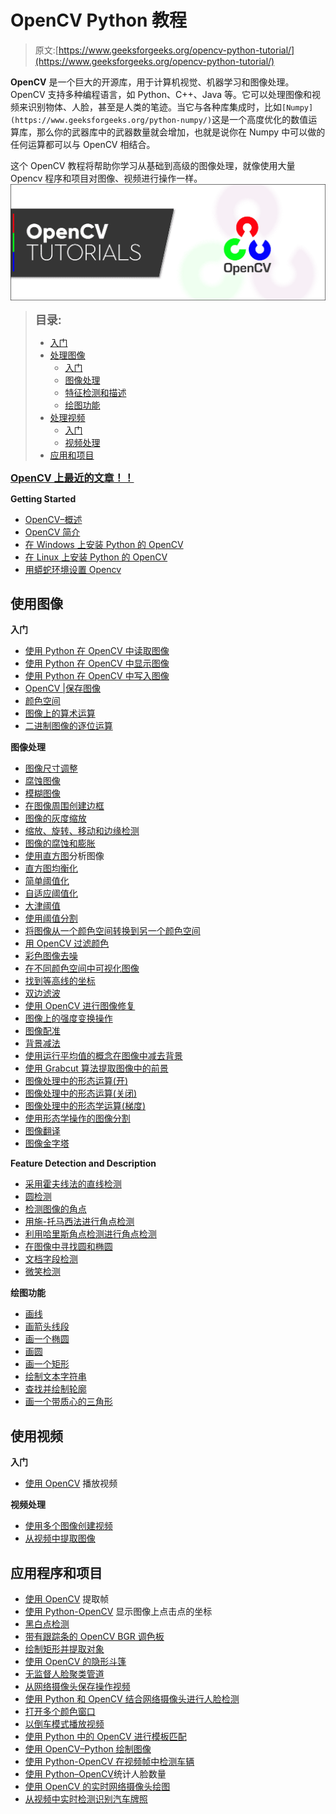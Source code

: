 # OpenCV Python 教程

> 原文:[https://www.geeksforgeeks.org/opencv-python-tutorial/](https://www.geeksforgeeks.org/opencv-python-tutorial/)

**OpenCV** 是一个巨大的开源库，用于计算机视觉、机器学习和图像处理。OpenCV 支持多种编程语言，如 Python、C++、Java 等。它可以处理图像和视频来识别物体、人脸，甚至是人类的笔迹。当它与各种库集成时，比如`[Numpy](https://www.geeksforgeeks.org/python-numpy/)`这是一个高度优化的数值运算库，那么你的武器库中的武器数量就会增加，也就是说你在 Numpy 中可以做的任何运算都可以与 OpenCV 相结合。

这个 OpenCV 教程将帮助你学习从基础到高级的图像处理，就像使用大量 Opencv 程序和项目对图像、视频进行操作一样。
![OpenCV-tutorial-python](img/583f3c7232a41c9878d43a91580a0c3d.png)

> <font size="4">**目录:**</font>
> 
> *   [入门](#getting)
> *   [处理图像](#images)
>     *   [入门](#imagesstart)
>     *   [图像处理](#processing)
>     *   [特征检测和描述](#feature)
>     *   [绘图功能](#drawing)
> *   [处理视频](#videos)
>     *   [入门](#videostart)
>     *   [视频处理](#videoprocessing)
> *   [应用和项目](#applications)

<font size="3">[**OpenCV 上最近的文章！！**](https://www.geeksforgeeks.org/tag/opencv/)</font>

**Getting Started**

*   [OpenCV–概述](https://www.geeksforgeeks.org/opencv-overview/)
*   [OpenCV 简介](https://www.geeksforgeeks.org/introduction-to-opencv/)
*   [在 Windows 上安装 Python 的 OpenCV](https://www.geeksforgeeks.org/how-to-install-opencv-for-python-in-windows/)
*   [在 Linux 上安装 Python 的 OpenCV](https://www.geeksforgeeks.org/how-to-install-opencv-for-python-in-linux/)
*   [用蟒蛇环境设置 Opencv](https://www.geeksforgeeks.org/set-opencv-anaconda-environment/)

## 使用图像

**入门**

*   [使用 Python 在 OpenCV 中读取图像](https://www.geeksforgeeks.org/reading-image-opencv-using-python/)
*   [使用 Python 在 OpenCV 中显示图像](https://www.geeksforgeeks.org/python-opencv-cv2-imshow-method/)
*   [使用 Python 在 OpenCV 中写入图像](https://www.geeksforgeeks.org/python-opencv-cv2-imwrite-method/)
*   [OpenCV |保存图像](https://www.geeksforgeeks.org/opencv-saving-an-image/)
*   [颜色空间](https://www.geeksforgeeks.org/color-spaces-in-opencv-python/)
*   [图像上的算术运算](https://www.geeksforgeeks.org/arithmetic-operations-on-images-using-opencv-set-1-addition-and-subtraction/)
*   [二进制图像的逐位运算](https://www.geeksforgeeks.org/arithmetic-operations-on-images-using-opencv-set-2-bitwise-operations-on-binary-images/)

**图像处理**

*   [图像尺寸调整](https://www.geeksforgeeks.org/image-resizing-using-opencv-python/)
*   [腐蚀图像](https://www.geeksforgeeks.org/python-opencv-cv2-erode-method/)
*   [模糊图像](https://www.geeksforgeeks.org/python-image-blurring-using-opencv/)
*   [在图像周围创建边框](https://www.geeksforgeeks.org/python-opencv-cv2-copymakeborder-method/)
*   [图像的灰度缩放](https://www.geeksforgeeks.org/python-grayscaling-of-images-using-opencv/)
*   [缩放、旋转、移动和边缘检测](https://www.geeksforgeeks.org/image-processing-in-python-scaling-rotating-shifting-and-edge-detection/)
*   [图像的腐蚀和膨胀](https://www.geeksforgeeks.org/erosion-dilation-images-using-opencv-python/)
*   [使用直方图](https://www.geeksforgeeks.org/opencv-python-program-analyze-image-using-histogram/)分析图像
*   [直方图均衡化](https://www.geeksforgeeks.org/histograms-equalization-opencv/)
*   [简单阈值化](https://www.geeksforgeeks.org/python-thresholding-techniques-using-opencv-set-1-simple-thresholding/)
*   [自适应阈值化](https://www.geeksforgeeks.org/python-thresholding-techniques-using-opencv-set-2-adaptive-thresholding/)
*   [大津阈值](https://www.geeksforgeeks.org/python-thresholding-techniques-using-opencv-set-3-otsu-thresholding/)
*   [使用阈值分割](https://www.geeksforgeeks.org/opencv-segmentation-using-thresholding/)
*   [将图像从一个颜色空间转换到另一个颜色空间](https://www.geeksforgeeks.org/python-opencv-cv2-cvtcolor-method/)
*   [用 OpenCV 过滤颜色](https://www.geeksforgeeks.org/filter-color-with-opencv/)
*   [彩色图像去噪](https://www.geeksforgeeks.org/python-denoising-of-colored-images-using-opencv/)
*   [在不同颜色空间中可视化图像](https://www.geeksforgeeks.org/python-visualizing-image-in-different-color-spaces/)
*   [找到等高线的坐标](https://www.geeksforgeeks.org/find-co-ordinates-of-contours-using-opencv-python/)
*   [双边滤波](https://www.geeksforgeeks.org/python-bilateral-filtering/)
*   [使用 OpenCV 进行图像修复](https://www.geeksforgeeks.org/image-inpainting-using-opencv/)
*   [图像上的强度变换操作](https://www.geeksforgeeks.org/python-intensity-transformation-operations-on-images/)
*   [图像配准](https://www.geeksforgeeks.org/image-registration-using-opencv-python/)
*   [背景减法](https://www.geeksforgeeks.org/python-background-subtraction-using-opencv/)
*   [使用运行平均值的概念在图像中减去背景](https://www.geeksforgeeks.org/background-subtraction-in-an-image-using-concept-of-running-average/)
*   [使用 Grabcut 算法提取图像中的前景](https://www.geeksforgeeks.org/python-foreground-extraction-in-an-image-using-grabcut-algorithm/)
*   [图像处理中的形态运算(开)](https://www.geeksforgeeks.org/python-morphological-operations-in-image-processing-opening-set-1/)
*   [图像处理中的形态运算(关闭)](https://www.geeksforgeeks.org/python-morphological-operations-in-image-processing-closing-set-2/)
*   [图像处理中的形态学运算(梯度)](https://www.geeksforgeeks.org/python-morphological-operations-in-image-processing-gradient-set-3/)
*   [使用形态学操作的图像分割](https://www.geeksforgeeks.org/image-segmentation-using-morphological-operation/)
*   [图像翻译](https://www.geeksforgeeks.org/image-translation-using-opencv-python/)
*   [图像金字塔](https://www.geeksforgeeks.org/image-pyramid-using-opencv-python/)

**Feature Detection and Description**

*   [采用霍夫线法的直线检测](https://www.geeksforgeeks.org/line-detection-python-opencv-houghline-method/)
*   [圆检测](https://www.geeksforgeeks.org/circle-detection-using-opencv-python/)
*   [检测图像的角点](https://www.geeksforgeeks.org/python-detect-corner-of-an-image-using-opencv/)
*   [用施-托马西法进行角点检测](https://www.geeksforgeeks.org/python-corner-detection-with-shi-tomasi-corner-detection-method-using-opencv/)
*   [利用哈里斯角点检测进行角点检测](https://www.geeksforgeeks.org/python-corner-detection-with-harris-corner-detection-method-using-opencv/)
*   [在图像中寻找圆和椭圆](https://www.geeksforgeeks.org/find-circles-and-ellipses-in-an-image-using-opencv-python/)
*   [文档字段检测](https://www.geeksforgeeks.org/python-document-field-detection-using-template-matching/)
*   [微笑检测](https://www.geeksforgeeks.org/python-smile-detection-using-opencv/)

**绘图功能**

*   [画线](https://www.geeksforgeeks.org/python-opencv-cv2-line-method/)
*   [画箭头线段](https://www.geeksforgeeks.org/python-opencv-cv2-arrowedline-method/)
*   [画一个椭圆](https://www.geeksforgeeks.org/python-opencv-cv2-ellipse-method/)
*   [画圆](https://www.geeksforgeeks.org/python-opencv-cv2-circle-method/)
*   [画一个矩形](https://www.geeksforgeeks.org/python-opencv-cv2-rectangle-method/)
*   [绘制文本字符串](https://www.geeksforgeeks.org/python-opencv-cv2-puttext-method/)
*   [查找并绘制轮廓](https://www.geeksforgeeks.org/find-and-draw-contours-using-opencv-python/)
*   [画一个带质心的三角形](https://www.geeksforgeeks.org/draw-a-triangle-with-centroid-using-opencv/)

## 使用视频

**入门**

*   [使用 OpenCV](https://www.geeksforgeeks.org/python-play-a-video-using-opencv/) 播放视频

**视频处理**

*   [使用多个图像创建视频](https://www.geeksforgeeks.org/python-create-video-using-multiple-images-using-opencv/)
*   [从视频中提取图像](https://www.geeksforgeeks.org/extract-images-from-video-in-python/)

## 应用程序和项目

*   [使用 OpenCV](https://www.geeksforgeeks.org/python-program-extract-frames-using-opencv/) 提取帧
*   [使用 Python-OpenCV](https://www.geeksforgeeks.org/displaying-the-coordinates-of-the-points-clicked-on-the-image-using-python-opencv/) 显示图像上点击点的坐标
*   [黑白点检测](https://www.geeksforgeeks.org/white-and-black-dot-detection-using-opencv-python/)
*   [带有跟踪条的 OpenCV BGR 调色板](https://www.geeksforgeeks.org/python-opencv-bgr-color-palette-with-trackbars/)
*   [绘制矩形并提取对象](https://www.geeksforgeeks.org/python-draw-rectangular-shape-and-extract-objects-using-opencv/)
*   [使用 OpenCV 的隐形斗篷](https://www.geeksforgeeks.org/invisible-cloak-using-opencv-python-project/)
*   [无监督人脸聚类管道](https://www.geeksforgeeks.org/ml-unsupervised-face-clustering-pipeline/)
*   [从网络摄像头保存操作视频](https://www.geeksforgeeks.org/saving-operated-video-from-a-webcam-using-opencv/)
*   [使用 Python 和 OpenCV 结合网络摄像头进行人脸检测](https://www.geeksforgeeks.org/face-detection-using-python-and-opencv-with-webcam/)
*   [打开多个颜色窗口](https://www.geeksforgeeks.org/opening-multiple-color-windows-to-capture-using-opencv-in-python/)
*   [以倒车模式播放视频](https://www.geeksforgeeks.org/python-play-video-reverse-mode-using-opencv/)
*   [使用 Python 中的 OpenCV 进行模板匹配](https://www.geeksforgeeks.org/template-matching-using-opencv-in-python/)
*   [使用 OpenCV–Python 绘制图像](https://www.geeksforgeeks.org/cartooning-an-image-using-opencv-python/)
*   [使用 Python-OpenCV 在视频帧中检测车辆](https://www.geeksforgeeks.org/opencv-python-program-vehicle-detection-video-frame/)
*   [使用 Python–OpenCV](https://www.geeksforgeeks.org/count-number-of-faces-using-python-opencv/)统计人脸数量
*   [使用 OpenCV 的实时网络摄像头绘图](https://www.geeksforgeeks.org/live-webcam-drawing-using-opencv/)
*   [从视频中实时检测识别汽车牌照](https://www.geeksforgeeks.org/detect-and-recognize-car-license-plate-from-a-video-in-real-time/)